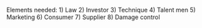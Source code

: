 Elements needed: 1) Law 2) Investor 3) Technique 4) Talent men 5) Marketing 6) Consumer 7) Supplier 8) Damage control 

